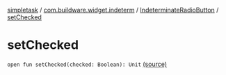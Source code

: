 [simpletask](../../index.md) / [com.buildware.widget.indeterm](../index.md) / [IndeterminateRadioButton](index.md) / [setChecked](.)

# setChecked

`open fun setChecked(checked: Boolean): Unit` [(source)](https://github.com/mpcjanssen/simpletask-android/blob/master/src/main/java/com/buildware/widget/indeterm/IndeterminateRadioButton.java#L80)